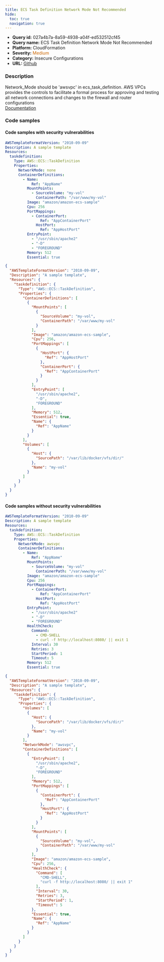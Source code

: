 ```yaml
---
title: ECS Task Definition Network Mode Not Recommended
hide:
  toc: true
  navigation: true
---
```


<style>
  .highlight .hll {
    background-color: #ff171742;
  }
  .md-content {
    max-width: 1100px;
    margin: 0 auto;
  }
</style>

-   **Query id:** 027a4b7a-8a59-4938-a04f-ed532512cf45
-   **Query name:** ECS Task Definition Network Mode Not Recommended
-   **Platform:** CloudFormation
-   **Severity:** <span style="color:#C60">Medium</span>
-   **Category:** Insecure Configurations
-   **URL:** [Github](https://github.com/Checkmarx/kics/tree/master/assets/queries/cloudFormation/aws/ecs_task_definition_network_mode_not_recommended)

### Description
Network_Mode should be 'awsvpc' in ecs_task_definition. AWS VPCs provides the controls to facilitate a formal process for approving and testing all network connections and changes to the firewall and router configurations<br>
[Documentation](https://docs.aws.amazon.com/AWSCloudFormation/latest/UserGuide/aws-resource-ecs-taskdefinition.html#cfn-ecs-taskdefinition-networkmode)

### Code samples
#### Code samples with security vulnerabilities
```yaml title="Positive test num. 1 - yaml file" hl_lines="7"
AWSTemplateFormatVersion: "2010-09-09"
Description: A sample template
Resources:
  taskdefinition:
    Type: AWS::ECS::TaskDefinition
    Properties:
      NetworkMode: none
      ContainerDefinitions:
        - Name:
            Ref: "AppName"
          MountPoints:
            - SourceVolume: "my-vol"
              ContainerPath: "/var/www/my-vol"
          Image: "amazon/amazon-ecs-sample"
          Cpu: 256
          PortMappings:
            - ContainerPort:
                Ref: "AppContainerPort"
              HostPort:
                Ref: "AppHostPort"
          EntryPoint:
            - "/usr/sbin/apache2"
            - "-D"
            - "FOREGROUND"
          Memory: 512
          Essential: true

```
```json title="Positive test num. 2 - json file" hl_lines="7"
{
  "AWSTemplateFormatVersion": "2010-09-09",
  "Description": "A sample template",
  "Resources": {
    "taskdefinition": {
      "Type": "AWS::ECS::TaskDefinition",
      "Properties": {
        "ContainerDefinitions": [
          {
            "MountPoints": [
              {
                "SourceVolume": "my-vol",
                "ContainerPath": "/var/www/my-vol"
              }
            ],
            "Image": "amazon/amazon-ecs-sample",
            "Cpu": 256,
            "PortMappings": [
              {
                "HostPort": {
                  "Ref": "AppHostPort"
                },
                "ContainerPort": {
                  "Ref": "AppContainerPort"
                }
              }
            ],
            "EntryPoint": [
              "/usr/sbin/apache2",
              "-D",
              "FOREGROUND"
            ],
            "Memory": 512,
            "Essential": true,
            "Name": {
              "Ref": "AppName"
            }
          }
        ],
        "Volumes": [
          {
            "Host": {
              "SourcePath": "/var/lib/docker/vfs/dir/"
            },
            "Name": "my-vol"
          }
        ]
      }
    }
  }
}

```


#### Code samples without security vulnerabilities
```yaml title="Negative test num. 1 - yaml file"
AWSTemplateFormatVersion: "2010-09-09"
Description: A sample template
Resources:
  taskdefinition:
    Type: AWS::ECS::TaskDefinition
    Properties:
      NetworkMode: awsvpc
      ContainerDefinitions:
        - Name:
            Ref: "AppName"
          MountPoints:
            - SourceVolume: "my-vol"
              ContainerPath: "/var/www/my-vol"
          Image: "amazon/amazon-ecs-sample"
          Cpu: 256
          PortMappings:
            - ContainerPort:
                Ref: "AppContainerPort"
              HostPort:
                Ref: "AppHostPort"
          EntryPoint:
            - "/usr/sbin/apache2"
            - "-D"
            - "FOREGROUND"
          HealthCheck:
            Command:
              - CMD-SHELL
              - curl -f http://localhost:8080/ || exit 1
            Interval: 30
            Retries: 3
            StartPeriod: 1
            Timeout: 5
          Memory: 512
          Essential: true

```
```json title="Negative test num. 2 - json file"
{
  "AWSTemplateFormatVersion": "2010-09-09",
  "Description": "A sample template",
  "Resources": {
    "taskdefinition": {
      "Type": "AWS::ECS::TaskDefinition",
      "Properties": {
        "Volumes": [
          {
            "Host": {
              "SourcePath": "/var/lib/docker/vfs/dir/"
            },
            "Name": "my-vol"
          }
        ],
        "NetworkMode": "awsvpc",
        "ContainerDefinitions": [
          {
            "EntryPoint": [
              "/usr/sbin/apache2",
              "-D",
              "FOREGROUND"
            ],
            "Memory": 512,
            "PortMappings": [
              {
                "ContainerPort": {
                  "Ref": "AppContainerPort"
                },
                "HostPort": {
                  "Ref": "AppHostPort"
                }
              }
            ],
            "MountPoints": [
              {
                "SourceVolume": "my-vol",
                "ContainerPath": "/var/www/my-vol"
              }
            ],
            "Image": "amazon/amazon-ecs-sample",
            "Cpu": 256,
            "HealthCheck": {
              "Command": [
                "CMD-SHELL",
                "curl -f http://localhost:8080/ || exit 1"
              ],
              "Interval": 30,
              "Retries": 3,
              "StartPeriod": 1,
              "Timeout": 5
            },
            "Essential": true,
            "Name": {
              "Ref": "AppName"
            }
          }
        ]
      }
    }
  }
}

```
